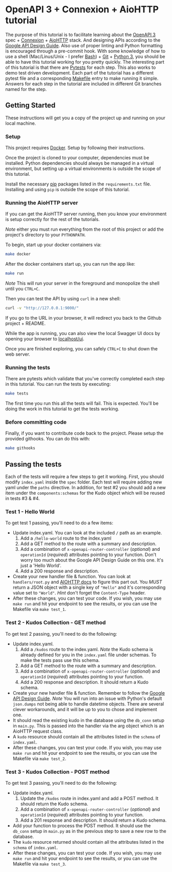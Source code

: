 # OpenAPI 3 + Connexion + AioHTTP tutorial

The purpose of this tutorial is to facilitate learning about the
[OpenAPI 3](https://github.com/OAI/OpenAPI-Specification/) spec +
[Connexion](https://connexion.readthedocs.io/en/latest/) +
[AioHTTP](https://aiohttp.readthedocs.io/en/latest/)
stack. And designing APIs according to the
[Google API Design Guide](https://cloud.google.com/apis/design/).
Also use of proper linting and Python formatting is encouraged through a pre-commit hook.
With some knowledge of how to use a shell (Mac/Linus/Unix - I prefer
[Bash](https://www.gnu.org/software/bash/)) + [Git](https://git-scm.com/) +
[Python 3](https://docs.python.org/3/), you should be able to have
this tutorial working for you pretty quickly. The interesting part of this tutorial is that there
are [Pytests](https://docs.pytest.org/en/latest/) for each step. This also works to demo
test driven development. Each part of the tutorial has a different pytest file and a
corresponding [Makefile](https://www.gnu.org/software/make/manual/html_node/Introduction.html)
entry to make running it simple. Answers for each step in the tutorial are included in different
Git branches named for the step.

## Getting Started

These instructions will get you a copy of the project up and running on your local machine.

### Setup

This project requires [Docker](https://docs.docker.com/). Setup by following their instructions.

Once the project is cloned to your computer, dependencies must be installed.
Python dependencies should always be managed in a virtual environment, but setting up a virtual
environments is outside the scope of this tutorial.

Install the necessary [pip](https://pypi.org/project/pip/) packages listed in the
`requirements.txt` file. Installing and using `pip` is outside the scope of this tutorial.

### Running the AioHTTP server

If you can get the AioHTTP server running, then you know your environment is setup correctly for
the rest of the tutorials.

*Note* either you must run everything from the root of this project or add the project's directory
to your `PYTHONPATH`.

To begin, start up your docker containers via:

```bash
make docker
```

After the docker containers start up, you can run the app like:

```bash
make run
```

*Note* This will run your server in the foreground and monopolize the shell until you `CTRL+C`.

Then you can test the API by using `curl` in a new shell:

```bash
curl -v "http://127.0.0.1:9000/"
```

If you go to the URL in your browser, it will redirect you back to the Github project + README.

While the app is running, you can also view the local Swagger UI docs by opening your browser
to [localhost/ui](http://127.0.0.1:9000/ui/).

Once you are finished exploring, you can safely `CTRL+C` to shut down the web server.

### Running the tests

There are pytests which validate that you've correctly completed each step in this tutorial.
You can run the tests by executing:

```bash
make tests
```

The first time you run this all the tests will fail. This is expected. You'll be doing the
work in this tutorial to get the tests working.

### Before committing code

Finally, if you want to contribute code back to the project. Please setup the provided githooks.
You can do this with:

```bash
make githooks
```

## Passing the tests

Each of the tests will require a few steps to get it working. First, you should modify `index.yaml`
inside the `spec` folder. Each test will require adding new yaml under the `paths` directive.
In addition, for test #2 you should add a new item under the `components:schemas` for the Kudo
object which will be reused in tests #3 & #4.

### Test 1 - Hello World

To get test 1 passing, you'll need to do a few items:
* Update index.yaml. You can look at the included `/` path as an example.
    1. Add a `/hello-world` route to the index.yaml
    2. Add a GET method to the route with a summary and description.
    3. Add a combination of `x-openapi-router-controller` (*optional*) and `operationId` (*required*)
        attributes pointing to your function. Don't worry too much about the Google API Design
        Guide on this one.  It's just a 'Hello World'.
    4. Add a 200 response and description.
* Create your new handler file & function. You can look at `handlers/root.py` and
    [AIOHTTP docs](https://aiohttp.readthedocs.io/en/latest/web_quickstart.html#handler) to
    figure this part out. You *MUST* return a JSON object with a single key of `"Hello"` and it's
    corresponding value set to `"World"`. *Hint* don't forget the `Content-Type` header.
* After these changes, you can test your code. If you wish, you may use `make run` and hit your
    endpoint to see the results, or you can use the Makefile via `make test_1`.

### Test 2 - Kudos Collection - GET method

To get test 2 passing, you'll need to do the following:
* Update index.yaml.
    1. Add a `/kudos` route to the index.yaml. *Note* the Kudo schema is already defined for you
        in the `index.yaml` file under schemas. To make the tests pass use this schema.
    2. Add a GET method to the route with a summary and description.
    3. Add a combination of `x-openapi-router-controller` (*optional*) and `operationId` (*required*)
        attributes pointing to your function.
    4. Add a 200 response and description. It should return a Kudo schema.
* Create your new handler file & function. Remember to follow the
    [Google API Design Guide](https://cloud.google.com/apis/design/). *Note* You will run into
    an issue with Python's default `json.dumps` not being able to handle datetime objects. There
    are several clever workarounds, and it will be up to you to chose and implement one.
* It should read the existing kudo in the database using the `db_conn` setup in `main.py`. This
    is passed into the handler via the arg object which is an AioHTTP request class.
* A `kudo` resource should contain all the attributes listed in the `schema` of `index.yaml`.
* After these changes, you can test your code. If you wish, you may use `make run` and hit your
    endpoint to see the results, or you can use the Makefile via `make test_2`.

### Test 3 - Kudos Collection - POST method

To get test 3 passing, you'll need to do the following:
* Update index.yaml.
    1. Update the `/kudos` route in index.yaml and add a POST method. It should return the Kudo
        schema.
    2. Add a combination of `x-openapi-router-controller` (*optional*) and `operationId` (*required*)
        attributes pointing to your function.
    3. Add a 201 response and description. It should return a Kudo schema.
* Add your function to process the POST method. It should use the `db_conn` setup in `main.py`
    as in the previous step to save a new row to the database.
* The `kudo` resource returned should contain all the attributes listed in the `schema` of `index.yaml`.
* After these changes, you can test your code. If you wish, you may use `make run` and hit your
    endpoint to see the results, or you can use the Makefile via `make test_3`.
